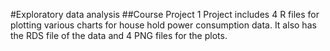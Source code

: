 #Exploratory data analysis
##Course Project 1
Project includes 4 R files for plotting various charts for house hold power consumption data. It also has the RDS file of the data and 4 PNG files for the plots. 
